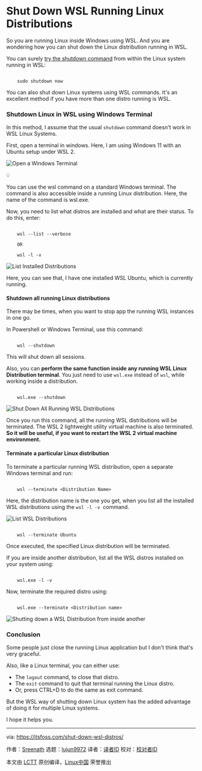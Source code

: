 [#]: subject: "Shut Down WSL Running Linux Distributions"
[#]: via: "https://itsfoss.com/shut-down-wsl-distros/"
[#]: author: "Sreenath https://itsfoss.com/author/sreenath/"
[#]: collector: "lujun9972/lctt-scripts-1705972010"
[#]: translator: " "
[#]: reviewer: " "
[#]: publisher: " "
[#]: url: " "

Shut Down WSL Running Linux Distributions
======

So you are running Linux inside Windows using WSL. And you are wondering how you can shut down the Linux distribution running in WSL.

You can surely [try the shutdown command][1] from within the Linux system running in WSL:

```

    sudo shutdown now

```

You can also shut down Linux systems using WSL commands. It's an excellent method if you have more than one distro running is WSL.

### Shutdown Linux in WSL using Windows Terminal

In this method, I assume that the usual `shutdown` command doesn't work in WSL Linux Systems.

First, open a terminal in windows. Here, I am using Windows 11 with an Ubuntu setup under WSL 2.

![Open a Windows Terminal][2]

💡

You can use the wsl command on a standard Windows terminal. The command is also accessible inside a running Linux distribution. Here, the name of the command is wsl.exe.

Now, you need to list what distros are installed and what are their status. To do this, enter:

```

    wsl --list --verbose

    OR

    wsl -l -v

```

![List Installed Distributions][3]

Here, you can see that, I have one installed WSL Ubuntu, which is currently running.

#### Shutdown all running Linux distributions

There may be times, when you want to stop app the running WSL instances in one go.

In Powershell or Windows Terminal, use this command:

```

    wsl --shutdown

```

This will shut down all sessions.

Also, you can **perform the same function inside any running WSL Linux Distribution terminal**. You just need to use `wsl.exe` instead of `wsl`, while working inside a distribution.

```

    wsl.exe --shutdown

```

![Shut Down All Running WSL Distributions][4]

Once you run this command, all the running WSL distributions will be terminated. The WSL 2 lightweight utility virtual machine is also terminated. **So it will be useful, if you want to restart the WSL 2 virtual machine environment.**

#### Terminate a particular Linux distribution

To terminate a particular running WSL distribution, open a separate Windows terminal and run:

```

    wsl --terminate <Distribution Name>

```

Here, the distribution name is the one you get, when you list all the installed WSL distributions using the `wsl -l -v` ⁣ command.

![List WSL Distributions][5]

```

    wsl --terminate Ubuntu

```

Once executed, the specified Linux distribution will be terminated.

If you are inside another distribution, list all the WSL distros installed on your system using:

```

    wsl.exe -l -v

```

Now, terminate the required distro using:

```

    wsl.exe --terminate <Distribution name>

```

![Shutting down a WSL Distribution from inside another][6]

### Conclusion

Some people just close the running Linux application but I don't think that's very graceful.

Also, like a Linux terminal, you can either use:

  * The `logout` command, to close that distro.
  * The `exit` command to quit that terminal running the Linux distro.
  * Or, press CTRL+D to do the same as exit command.



But the WSL way of shutting down Linux system has the added advantage of doing it for multiple Linux systems.

I hope it helps you.

--------------------------------------------------------------------------------

via: https://itsfoss.com/shut-down-wsl-distros/

作者：[Sreenath][a]
选题：[lujun9972][b]
译者：[译者ID](https://github.com/译者ID)
校对：[校对者ID](https://github.com/校对者ID)

本文由 [LCTT](https://github.com/LCTT/TranslateProject) 原创编译，[Linux中国](https://linux.cn/) 荣誉推出

[a]: https://itsfoss.com/author/sreenath/
[b]: https://github.com/lujun9972
[1]: https://linuxhandbook.com/linux-shutdown-command/
[2]: https://itsfoss.com/content/images/2024/01/open-a-terminal-from-start-menu.png
[3]: https://itsfoss.com/content/images/2024/01/list-installed-distributions-and-their-status.png
[4]: https://itsfoss.com/content/images/2024/01/shutdown-all-wsl-distros-within-another-distro.gif
[5]: https://itsfoss.com/content/images/2024/01/list-the-distro-to-terminate-only-that-one.png
[6]: https://itsfoss.com/content/images/2024/01/shutdown-successfully-completed.png
